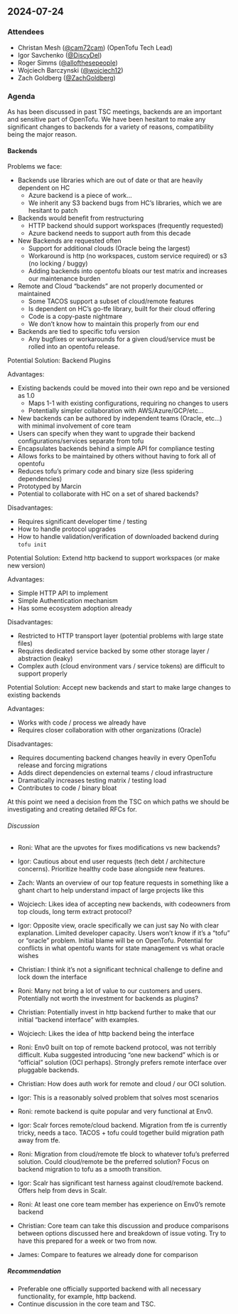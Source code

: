 ## 2024-07-24

### Attendees

- Christan Mesh ([@cam72cam](https://github.com/cam72cam)) (OpenTofu Tech Lead)
- Igor Savchenko ([@DiscyDel](https://github.com/DicsyDel))
- Roger Simms ([@allofthesepeople](https://github.com/allofthesepeople))
- Wojciech Barczynski ([@wojciech12](https://github.com/wojciech12))
- Zach Goldberg ([@ZachGoldberg](https://github.com/ZachGoldberg))

### Agenda

As has been discussed in past TSC meetings, backends are an important and sensitive part of OpenTofu. We have been hesitant to make any significant changes to backends for a variety of reasons, compatibility being the major reason.

#### Backends

Problems we face:

- Backends use libraries which are out of date or that are heavily dependent on HC
    - Azure backend is a piece of work…
    - We inherit any S3 backend bugs from HC’s libraries, which we are hesitant to patch
- Backends would benefit from restructuring
    - HTTP backend should support workspaces (frequently requested)
    - Azure backend needs to support auth from this decade
- New Backends are requested often
    - Support for additional clouds (Oracle being the largest)
    - Workaround is http (no workspaces, custom service required) or s3 (no locking / buggy)
    - Adding backends into opentofu bloats our test matrix and increases our maintenance burden
- Remote and Cloud “backends” are not properly documented or maintained
    - Some TACOS support a subset of cloud/remote features
    - Is dependent on HC’s go-tfe library, built for their cloud offering
    - Code is a copy-paste nightmare
    - We don’t know how to maintain this properly from our end
- Backends are tied to specific tofu version
    - Any bugfixes or workarounds for a given cloud/service must be rolled into an opentofu release.

Potential Solution: Backend Plugins

Advantages:

- Existing backends could be moved into their own repo and be versioned as 1.0
    - Maps 1-1 with existing configurations, requiring no changes to users
    - Potentially simpler collaboration with AWS/Azure/GCP/etc…
- New backends can be authored by independent teams (Oracle, etc…) with minimal involvement of core team
- Users can specify when they want to upgrade their backend configurations/services separate from tofu
- Encapsulates backends behind a simple API for compliance testing
- Allows forks to be maintained by others without having to fork all of opentofu
- Reduces tofu’s primary code and binary size (less spidering dependencies)
- Prototyped by Marcin
- Potential to collaborate with HC on a set of shared backends?

Disadvantages:

- Requires significant developer time / testing
- How to handle protocol upgrades
- How to handle validation/verification of downloaded backend during `tofu init`

Potential Solution: Extend http backend to support workspaces (or make new version)

Advantages:

- Simple HTTP API to implement
- Simple Authentication mechanism
- Has some ecosystem adoption already

Disadvantages:

- Restricted to HTTP transport layer (potential problems with large state files)
- Requires dedicated service backed by some other storage layer / abstraction (leaky)
- Complex auth (cloud environment vars / service tokens) are difficult to support properly

Potential Solution: Accept new backends and start to make large changes to existing backends

Advantages:

- Works with code / process we already have
- Requires closer collaboration with other organizations (Oracle)

Disadvantages:

- Requires documenting backend changes heavily in every OpenTofu release and forcing migrations
- Adds direct dependencies on external teams / cloud infrastructure
- Dramatically increases testing matrix / testing load
- Contributes to code / binary bloat

At this point we need a decision from the TSC on which paths we should be investigating and creating detailed RFCs for.

###### Discussion

- Roni: What are the upvotes for fixes modifications vs new backends?

- Igor: Cautious about end user requests (tech debt / architecture concerns).  Prioritize healthy code base alongside new features.

- Zach: Wants an overview of our top feature requests in something like a ghant chart to help understand impact of large projects like this

- Wojciech: Likes idea of accepting new backends, with codeowners from top clouds, long term extract protocol?

- Igor: Opposite view, oracle specifically we can just say No with clear explanation.  Limited developer capacity.  Users won’t know if it’s a “tofu” or “oracle” problem.  Initial blame will be on OpenTofu. Potential for conflicts in what opentofu wants for state management vs what oracle wishes

- Christian: I think it’s not a significant technical challenge to define and lock down the interface

- Roni: Many not bring a lot of value to our customers and users.  Potentially not worth the investment for backends as plugins?

- Christian: Potentially invest in http backend further to make that our initial “backend interface” with examples.

- Wojciech: Likes the idea of http backend being the interface

- Roni: Env0 built on top of remote backend protocol, was not terribly difficult.  Kuba suggested introducing “one new backend” which is or “official” solution (OCI perhaps).  Strongly prefers remote interface over pluggable backends.

- Christian: How does auth work for remote and cloud / our OCI solution.

- Igor: This is a reasonably solved problem that solves most scenarios

- Roni: remote backend is quite popular and very functional at Env0.

- Igor: Scalr forces remote/cloud backend. Migration from tfe is currently tricky, needs a taco.  TACOS + tofu could together build migration path away from tfe.

- Roni: Migration from cloud/remote tfe block to whatever tofu’s preferred solution.  Could cloud/remote be the preferred solution?  Focus on backend migration to tofu as a smooth transition.

- Igor: Scalr has significant test harness against cloud/remote backend.  Offers help from devs in Scalr.

- Roni: At least one core team member has experience on Env0’s remote backend

- Christian: Core team can take this discussion and produce comparisons between options discussed here and breakdown of issue voting. Try to have this prepared for a week or two from now.

- James: Compare to features we already done for comparison

##### Recommendation

- Preferable one officially supported backend with all necessary functionality, for example, http backend.
- Continue discussion in the core team and TSC.

